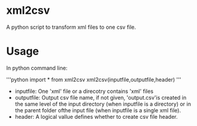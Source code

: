 xml2csv
=======

A python script to transform xml files to one csv file.

Usage
======
In python command line:

'''python
import * from xml2csv
xml2csv(inputfile,outputfile,header)
'''

- inputfile: One 'xml' file or a direcotry contains 'xml' files
- outputfile: Output csv file name, if not given, 'output.csv'is created in the same level of the input directory (when inputfile is a directory) or in the parent folder ofthe input file (when inputfile is a single xml file).
- header: A logical vallue defines whether to create csv file header.
